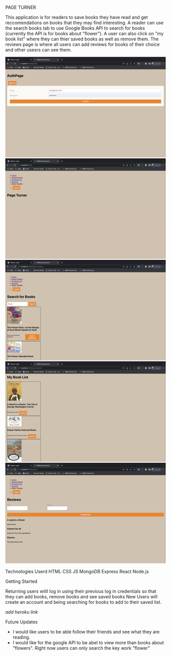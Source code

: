 PAGE TURNER

This application is for readers to save books they have read and get reccomendations on books that they may find interesting. A reader can use the search books tab to use Google Books API to search for books (currently the API is for books about "flower"). A user can also click on "my book list" where they can thier saved books as well as remove them. The reviews page is where all users can add reviews for books of their choice and other usesrs can see them.

<img src="Screenshot 2023-05-16 at 11.31.03 AM.png">
<img src="Screenshot 2023-05-16 at 11.31.16 AM.png">
<img src="Screenshot 2023-05-16 at 11.31.26 AM.png">
<img src="Screenshot 2023-05-16 at 11.31.36 AM.png">
<img src="Screenshot 2023-05-16 at 11.31.53 AM.png">

Technologies Userd
HTML
CSS
JS
MongoDB
Express
React
Node.js

Getting Started

Returning users witll log in using their previous log in credentials so that they can add books, remove books and see saved books
New Users will create an account and being searching for books to add to their saved list. 

*add heroku link*

Future Updates

- I would like users to be able follow their friends and see what they are reading. 
- I would like for the google API to be abel to view more than books about "flowers". Right now users can only search the key work "flower"

